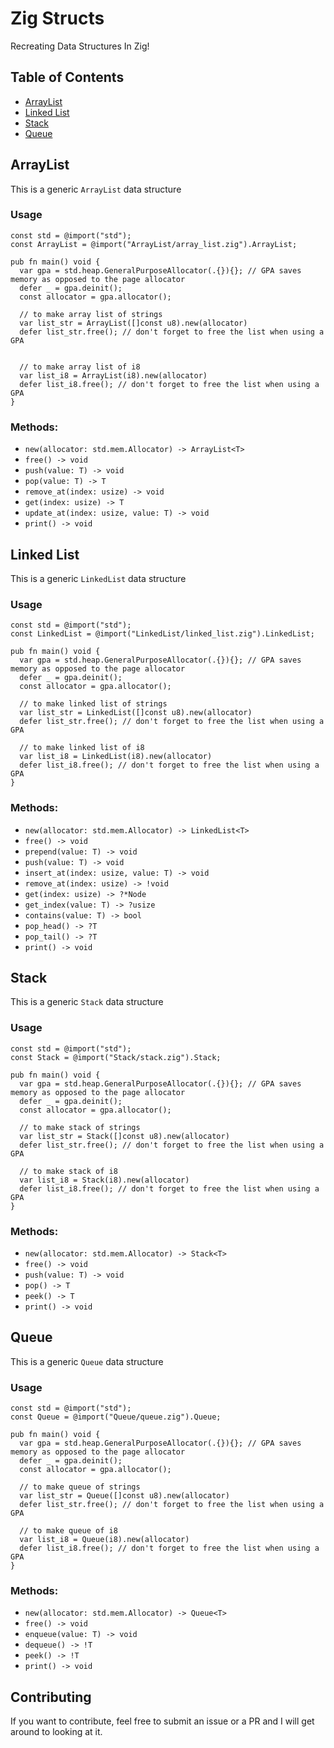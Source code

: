 # Zig Structs

Recreating Data Structures In Zig!

## Table of Contents

- [ArrayList](#arraylist)
- [Linked List](#linked-list)
- [Stack](#stack)
- [Queue](#queue)

## ArrayList

This is a generic `ArrayList` data structure

### Usage

```zig
const std = @import("std");
const ArrayList = @import("ArrayList/array_list.zig").ArrayList;

pub fn main() void {
  var gpa = std.heap.GeneralPurposeAllocator(.{}){}; // GPA saves memory as opposed to the page allocator
  defer _ = gpa.deinit();
  const allocator = gpa.allocator();

  // to make array list of strings
  var list_str = ArrayList([]const u8).new(allocator)
  defer list_str.free(); // don't forget to free the list when using a GPA


  // to make array list of i8
  var list_i8 = ArrayList(i8).new(allocator)
  defer list_i8.free(); // don't forget to free the list when using a GPA
}
```

### Methods:

- `new(allocator: std.mem.Allocator) -> ArrayList<T>`
- `free() -> void`
- `push(value: T) -> void`
- `pop(value: T) -> T`
- `remove_at(index: usize) -> void`
- `get(index: usize) -> T`
- `update_at(index: usize, value: T) -> void`
- `print() -> void`

## Linked List

This is a generic `LinkedList` data structure

### Usage

```zig
const std = @import("std");
const LinkedList = @import("LinkedList/linked_list.zig").LinkedList;

pub fn main() void {
  var gpa = std.heap.GeneralPurposeAllocator(.{}){}; // GPA saves memory as opposed to the page allocator
  defer _ = gpa.deinit();
  const allocator = gpa.allocator();

  // to make linked list of strings
  var list_str = LinkedList([]const u8).new(allocator)
  defer list_str.free(); // don't forget to free the list when using a GPA

  // to make linked list of i8
  var list_i8 = LinkedList(i8).new(allocator)
  defer list_i8.free(); // don't forget to free the list when using a GPA
}
```

### Methods:

- `new(allocator: std.mem.Allocator) -> LinkedList<T>`
- `free() -> void`
- `prepend(value: T) -> void`
- `push(value: T) -> void`
- `insert_at(index: usize, value: T) -> void`
- `remove_at(index: usize) -> !void`
- `get(index: usize) -> ?*Node`
- `get_index(value: T) -> ?usize`
- `contains(value: T) -> bool`
- `pop_head() -> ?T`
- `pop_tail() -> ?T`
- `print() -> void`

## Stack

This is a generic `Stack` data structure

### Usage

```zig
const std = @import("std");
const Stack = @import("Stack/stack.zig").Stack;

pub fn main() void {
  var gpa = std.heap.GeneralPurposeAllocator(.{}){}; // GPA saves memory as opposed to the page allocator
  defer _ = gpa.deinit();
  const allocator = gpa.allocator();

  // to make stack of strings
  var list_str = Stack([]const u8).new(allocator)
  defer list_str.free(); // don't forget to free the list when using a GPA

  // to make stack of i8
  var list_i8 = Stack(i8).new(allocator)
  defer list_i8.free(); // don't forget to free the list when using a GPA
}
```

### Methods:

- `new(allocator: std.mem.Allocator) -> Stack<T>`
- `free() -> void`
- `push(value: T) -> void`
- `pop() -> T`
- `peek() -> T`
- `print() -> void`

## Queue

This is a generic `Queue` data structure

### Usage

```zig
const std = @import("std");
const Queue = @import("Queue/queue.zig").Queue;

pub fn main() void {
  var gpa = std.heap.GeneralPurposeAllocator(.{}){}; // GPA saves memory as opposed to the page allocator
  defer _ = gpa.deinit();
  const allocator = gpa.allocator();

  // to make queue of strings
  var list_str = Queue([]const u8).new(allocator)
  defer list_str.free(); // don't forget to free the list when using a GPA

  // to make queue of i8
  var list_i8 = Queue(i8).new(allocator)
  defer list_i8.free(); // don't forget to free the list when using a GPA
}
```

### Methods:

- `new(allocator: std.mem.Allocator) -> Queue<T>`
- `free() -> void`
- `enqueue(value: T) -> void`
- `dequeue() -> !T`
- `peek() -> !T`
- `print() -> void`

## Contributing

If you want to contribute, feel free to submit an issue or a PR and I will get around to looking at it.

